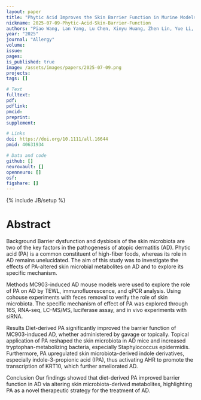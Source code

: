 ```yaml
---
layout: paper
title: "Phytic Acid Improves the Skin Barrier Function in Murine Models of Atopic Dermatitis Through Skin Microbiota-Derived Indole-3-Propionic Acid​"
nickname: 2025-07-09-Phytic-Acid-Skin-Barrier-Function
authors: "Piao Wang, Lan Yang, Lu Chen, Xinyu Huang, Zhen Lin, Yue Li, Caiyu Qi, Tianren Xu, Jianglin Zhang, Min Qi, Biao Cheng, Junjie Wang, Zhiqi Hu, Gaofeng Wang​"
year: "2025"
journal: "Allergy"
volume:
issue:
pages:
is_published: true
image: /assets/images/papers/2025-07-09.png
projects:
tags: []

# Text
fulltext:
pdf:
pdflink:
pmcid:
preprint:
supplement:

# Links
doi: https://doi.org/10.1111/all.16644
pmid: 40631934

# Data and code
github: []
neurovault: []
openneuro: []
osf:
figshare: []
---
```

{% include JB/setup %}

# Abstract

Background
Barrier dysfunction and dysbiosis of the skin microbiota are two of the key factors in the pathogenesis of atopic dermatitis (AD). Phytic acid (PA) is a common constituent of high-fiber foods, whereas its role in AD remains unelucidated. The aim of this study was to investigate the effects of PA-altered skin microbial metabolites on AD and to explore its specific mechanism.

Methods
MC903-induced AD mouse models were used to explore the role of PA on AD by TEWL, immunofluorescence, and qPCR analysis. Using cohouse experiments with feces removal to verify the role of skin microbiota. The specific mechanism of effect of PA was explored through 16S, RNA-seq, LC–MS/MS, luciferase assay, and in vivo experiments with siRNA.

Results
Diet-derived PA significantly improved the barrier function of MC903-induced AD, whether administered by gavage or topically. Topical application of PA reshaped the skin microbiota in AD mice and increased tryptophan-metabolizing bacteria, especially Staphylococcus epidermidis. Furthermore, PA upregulated skin microbiota-derived indole derivatives, especially indole-3-propionic acid (IPA), thus activating AHR to promote the transcription of KRT10, which further ameliorated AD.

Conclusion
Our findings showed that diet-derived PA improved barrier function in AD via altering skin microbiota-derived metabolites, highlighting PA as a novel therapeutic strategy for the treatment of AD.
